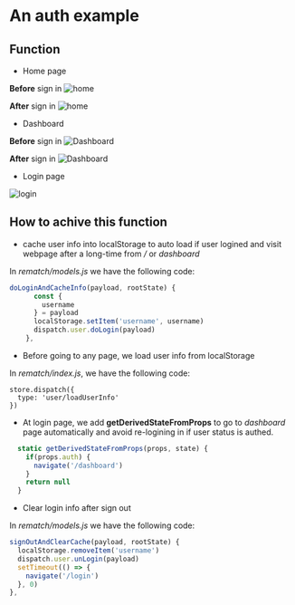 # An auth example

## Function

- Home page

**Before** sign in
![home](./home.unlogin.png)

**After** sign in
![home](./home.logined.png)

- Dashboard

**Before** sign in
![Dashboard](./dashboard.unlogined.png)

**After** sign in
![Dashboard](./dashboard.png)

- Login page

![login](loginpage.png)

## How to achive this function

- cache user info into localStorage to auto load if user logined and visit webpage after a long-time from */* or *dashboard*

In *rematch/models.js* we have the following code:

```javascript
doLoginAndCacheInfo(payload, rootState) {
      const {
        username
      } = payload
      localStorage.setItem('username', username)
      dispatch.user.doLogin(payload)
    },
```

- Before going to any page, we load user info from localStorage

In *rematch/index.js*, we have the following code:

```javscript
store.dispatch({
  type: 'user/loadUserInfo'
})
```

- At login page, we add  **getDerivedStateFromProps** to go to *dashboard* page automatically and avoid re-logining in if user status is authed.

```javascript
  static getDerivedStateFromProps(props, state) {
    if(props.auth) {
      navigate('/dashboard')
    }
    return null
  }
```

- Clear login info after sign out

In *rematch/models.js* we have the following code:

```javascript
signOutAndClearCache(payload, rootState) {
  localStorage.removeItem('username')
  dispatch.user.unLogin(payload)
  setTimeout(() => {
    navigate('/login')
  }, 0)
},
```

